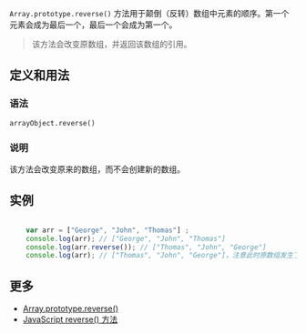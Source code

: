 `Array.prototype.reverse()` 方法用于颠倒（反转）数组中元素的顺序。第一个元素会成为最后一个，最后一个会成为第一个。

> 该方法会改变原数组，并返回该数组的引用。

## 定义和用法

### 语法

`arrayObject.reverse()`

### 说明

该方法会改变原来的数组，而不会创建新的数组。

## 实例

```javascript

    var arr = ["George", "John", "Thomas"] ;
    console.log(arr); // ["George", "John", "Thomas"] 
    console.log(arr.reverse()); // ["Thomas", "John", "George"]
    console.log(arr); // ["Thomas", "John", "George"]，注意此时原数组发生了变化

```

## 更多

*   [Array.prototype.reverse()](https://developer.mozilla.org/zh-CN/docs/Web/JavaScript/Reference/Global_Objects/Array/reverse)
*   [JavaScript reverse() 方法](http://www.w3school.com.cn/jsref/jsref_reverse.asp)